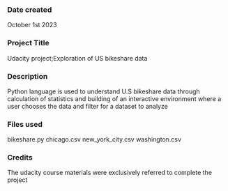 
### Date created
October 1st 2023

### Project Title
Udacity project;Exploration of US bikeshare data  

### Description
Python language is used to understand U.S bikeshare data through calculation of statistics and building of an interactive environment where a user chooses
the data and filter for a dataset to analyze

### Files used
bikeshare.py
chicago.csv
new_york_city.csv
washington.csv

### Credits
The udacity course materials were exclusively referred to complete the project

